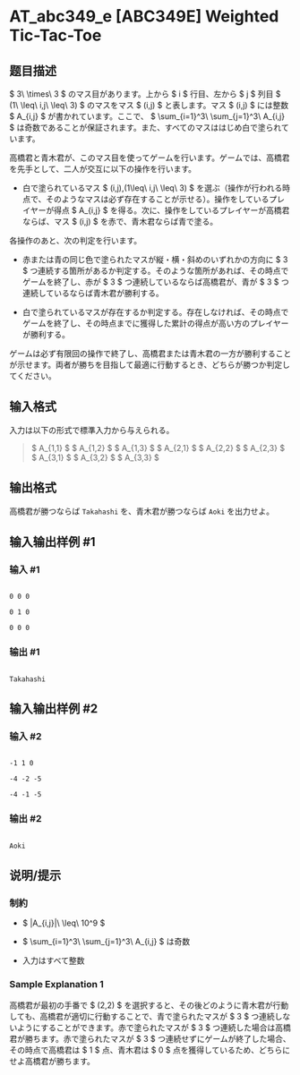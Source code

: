 # AT_abc349_e [ABC349E] Weighted Tic-Tac-Toe

## 题目描述

[problemUrl]: https://atcoder.jp/contests/abc349/tasks/abc349_e

$ 3\ \times\ 3 $ のマス目があります。上から $ i $ 行目、左から $ j $ 列目 $ (1\ \leq\ i,j\ \leq\ 3) $ のマスをマス $ (i,j) $ と表します。マス $ (i,j) $ には整数 $ A_{i,j} $ が書かれています。ここで、 $ \sum_{i=1}^3\ \sum_{j=1}^3\ A_{i,j} $ は奇数であることが保証されます。また、すべてのマスははじめ白で塗られています。

高橋君と青木君が、このマス目を使ってゲームを行います。ゲームでは、高橋君を先手として、二人が交互に以下の操作を行います。

- 白で塗られているマス $ (i,j)\,(1\leq\ i,j\ \leq\ 3) $ を選ぶ（操作が行われる時点で、そのようなマスは必ず存在することが示せる）。操作をしているプレイヤーが得点 $ A_{i,j} $ を得る。次に、操作をしているプレイヤーが高橋君ならば、マス $ (i,j) $ を赤で、青木君ならば青で塗る。
 
各操作のあと、次の判定を行います。

- 赤または青の同じ色で塗られたマスが縦・横・斜めのいずれかの方向に $ 3 $ つ連続する箇所があるか判定する。そのような箇所があれば、その時点でゲームを終了し、赤が $ 3 $ つ連続しているならば高橋君が、青が $ 3 $ つ連続しているならば青木君が勝利する。
- 白で塗られているマスが存在するか判定する。存在しなければ、その時点でゲームを終了し、その時点までに獲得した累計の得点が高い方のプレイヤーが勝利する。
 
ゲームは必ず有限回の操作で終了し、高橋君または青木君の一方が勝利することが示せます。両者が勝ちを目指して最適に行動するとき、どちらが勝つか判定してください。

## 输入格式

入力は以下の形式で標準入力から与えられる。

> $ A_{1,1} $ $ A_{1,2} $ $ A_{1,3} $ $ A_{2,1} $ $ A_{2,2} $ $ A_{2,3} $ $ A_{3,1} $ $ A_{3,2} $ $ A_{3,3} $

## 输出格式

高橋君が勝つならば `Takahashi` を、青木君が勝つならば `Aoki` を出力せよ。

## 输入输出样例 #1

### 输入 #1

```
0 0 0
0 1 0
0 0 0
```

### 输出 #1

```
Takahashi
```

## 输入输出样例 #2

### 输入 #2

```
-1 1 0
-4 -2 -5
-4 -1 -5
```

### 输出 #2

```
Aoki
```

## 说明/提示

### 制約

- $ |A_{i,j}|\ \leq\ 10^9 $
- $ \sum_{i=1}^3\ \sum_{j=1}^3\ A_{i,j} $ は奇数
- 入力はすべて整数
 
### Sample Explanation 1

高橋君が最初の手番で $ (2,2) $ を選択すると、その後どのように青木君が行動しても、高橋君が適切に行動することで、青で塗られたマスが $ 3 $ つ連続しないようにすることができます。赤で塗られたマスが $ 3 $ つ連続した場合は高橋君が勝ちます。赤で塗られたマスが $ 3 $ つ連続せずにゲームが終了した場合、その時点で高橋君は $ 1 $ 点、青木君は $ 0 $ 点を獲得しているため、どちらにせよ高橋君が勝ちます。